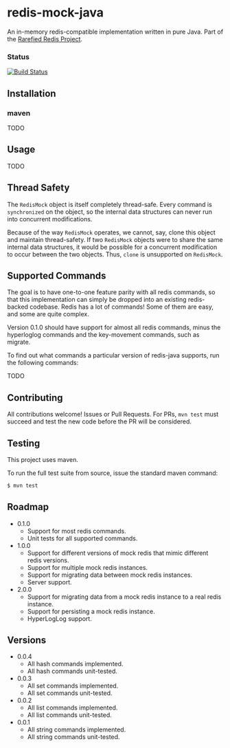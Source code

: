 # redis-mock-java
An in-memory redis-compatible implementation written in pure Java. Part of the [Rarefied Redis Project](http://wilkenstein.github.io/rarefied-redis/).

### Status
[![Build Status](https://travis-ci.org/wilkenstein/redis-mock-java.svg?branch=master)](https://travis-ci.org/wilkenstein/redis-mock-java)

## Installation

### maven

TODO

## Usage

TODO

## Thread Safety

The `RedisMock` object is itself completely thread-safe. Every command is `synchronized` on
the object, so the internal data structures can never run into concurrent modifications.

Because of the way `RedisMock` operates, we cannot, say, clone this object and maintain thread-safety.
If two `RedisMock` objects were to share the same internal data structures, it would be possible
for a concurrent modification to occur between the two objects. Thus, `clone` is unsupported on
`RedisMock`.

## Supported Commands

The goal is to have one-to-one feature parity with all redis commands, so that this implementation can simply be dropped into an existing redis-backed codebase. Redis has a lot of commands! Some of them are easy, and some are quite complex.

Version 0.1.0 should have support for almost all redis commands, minus the hyperloglog commands and the key-movement commands, such as migrate.

To find out what commands a particular version of redis-java supports, run the following commands:

TODO

## Contributing

All contributions welcome! Issues or Pull Requests. For PRs, `mvn test` must
succeed and test the new code before the PR will be considered.

## Testing

This project uses maven.

To run the full test suite from source, issue the standard maven command:

````bash
$ mvn test
````

## Roadmap

* 0.1.0
  - Support for most redis commands.
  - Unit tests for all supported commands.
* 1.0.0
  - Support for different versions of mock redis that mimic different
    redis versions.
  - Support for multiple mock redis instances.
  - Support for migrating data between mock redis instances.
  - Server support.
* 2.0.0
  - Support for migrating data from a mock redis instance to a real
    redis instance.
  - Support for persisting a mock redis instance.
  - HyperLogLog support.

## Versions

* 0.0.4
  - All hash commands implemented.
  - All hash commands unit-tested.
* 0.0.3
  - All set commands implemented.
  - All set commands unit-tested.
* 0.0.2
  - All list commands implemented.
  - All list commands unit-tested. 
* 0.0.1
  - All string commands implemented.
  - All string commands unit-tested.